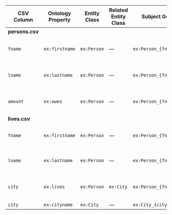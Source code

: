 | CSV Column | Ontology Property | Entity Class | Related Entity Class | Subject Generation       | Join Condition                                   | Datatype        | Language Annotations |
|------------|-------------------|--------------|----------------------|--------------------------|-------------------------------------------------|-----------------|----------------------|
| **persons.csv**                                                                                                                             |
| `fname`    | `ex:firstname`    | `ex:Person`  | —                    | `ex:Person_{fname}_{lname}` | Unique combination of `fname` + `lname`         | `xsd:string`    | —                    |
| `lname`    | `ex:lastname`     | `ex:Person`  | —                    | `ex:Person_{fname}_{lname}` | Unique combination of `fname` + `lname`         | `xsd:string`    | —                    |
| `amount`   | `ex:owes`         | `ex:Person`  | —                    | `ex:Person_{fname}_{lname}` | Unique combination of `fname` + `lname`         | `xsd:double`    | —                    |
| **lives.csv**                                                                                                                              |
| `fname`    | `ex:firstname`    | `ex:Person`  | —                    | `ex:Person_{fname}_{lname}` | Join with `persons.csv` via `fname` + `lname`   | `xsd:string`    | —                    |
| `lname`    | `ex:lastname`     | `ex:Person`  | —                    | `ex:Person_{fname}_{lname}` | Join with `persons.csv` via `fname` + `lname`   | `xsd:string`    | —                    |
| `city`     | `ex:lives`        | `ex:Person`  | `ex:City`            | `ex:Person_{fname}_{lname}` | City entity generated from `city` column        | | —                    |
| `city`     | `ex:cityname`     | `ex:City`    | —                    | `ex:City_{city}`           | —                                               | `xsd:langString`| `@en`                |
